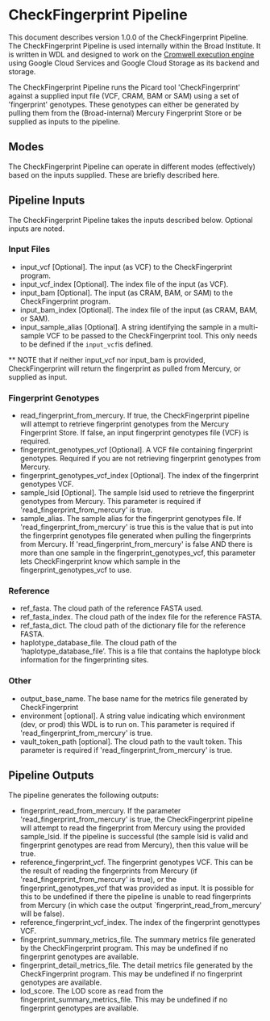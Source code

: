 # CheckFingerprint Pipeline

This document describes version 1.0.0 of the CheckFingerprint Pipeline. The CheckFingerprint Pipeline is used internally within the Broad Institute. It is written in WDL and designed to work on the [Cromwell execution engine](https://cromwell.readthedocs.io/en/stable/) using Google Cloud Services and Google Cloud Storage as its backend and storage.

The CheckFingerprint Pipeline runs the Picard tool 'CheckFingerprint' against a supplied input file (VCF, CRAM, BAM or SAM) using a set of 'fingerprint' genotypes. These genotypes can either be generated by pulling them from the (Broad-internal) Mercury Fingerprint Store or be supplied as inputs to the pipeline.

## Modes

The CheckFingerprint Pipeline can operate in different modes (effectively) based on the inputs supplied. These are briefly described here.



## Pipeline Inputs

The CheckFingerprint Pipeline takes the inputs described below. Optional inputs are noted.

### Input Files

*    input_vcf [Optional]. The input (as VCF) to the CheckFingerprint program.
*    input_vcf_index [Optional]. The index file of the input (as VCF).
*    input_bam [Optional]. The input (as CRAM, BAM, or SAM) to the CheckFingerprint program.
*    input_bam_index [Optional]. The index file of the input (as CRAM, BAM, or SAM).
* input_sample_alias [Optional]. A string identifying the sample in a multi-sample VCF to be passed to the CheckFingerprint tool. This only needs to be defined if the `input_vcf`is defined.

** NOTE that if neither input_vcf nor input_bam is provided, CheckFingerprint will return the fingerprint as pulled from Mercury, or supplied as input.

### Fingerprint Genotypes
*    read_fingerprint_from_mercury. If true, the CheckFingerprint pipeline will attempt to retrieve fingerprint genotypes from the Mercury Fingerprint Store. If false, an input fingerprint genotypes file (VCF) is required.
* fingerprint_genotypes_vcf [Optional]. A VCF file containing fingerprint genotypes. Required if you are not retrieving fingerprint genotypes from Mercury.
*    fingerprint_genotypes_vcf_index [Optional]. The index of the fingerprint genotypes VCF.
*    sample_lsid [Optional]. The sample lsid used to retrieve the fingerprint genotypes from Mercury. This parameter is required if 'read_fingerprint_from_mercury' is true.
*    sample_alias. The sample alias for the fingerprint genotypes file. If 'read_fingerprint_from_mercury' is true this is the value that is put into the fingerprint genotypes file generated when pulling the fingerprints from Mercury. If 'read_fingerprint_from_mercury' is false AND there is more than one sample in the fingerprint_genotypes_vcf, this parameter lets CheckFingerprint know which sample in the fingerprint_genotypes_vcf to use.

### Reference
*   ref_fasta. The cloud path of the reference FASTA used.
*   ref_fasta_index. The cloud path of the index file for the reference FASTA.
*   ref_fasta_dict. The cloud path of the dictionary file for the reference FASTA.
*   haplotype_database_file. The cloud path of the ‘haplotype_database_file’. This is a file that contains the haplotype block information for the fingerprinting sites.

### Other
*   output_base_name. The base name for the metrics file generated by CheckFingerprint
*   environment [optional].  A string value indicating which environment (dev, or prod) this WDL is to run on. This parameter is required if 'read_fingerprint_from_mercury' is true.
*   vault_token_path [optional]. The cloud path to the vault token. This parameter is required if 'read_fingerprint_from_mercury' is true.


## Pipeline Outputs

The pipeline generates the following outputs:

*   fingerprint_read_from_mercury. If the parameter 'read_fingerprint_from_mercury' is true, the CheckFingerprint pipeline will attempt to read the fingerprint from Mercury using the provided sample_lsid. If the pipeline is successful (the sample lsid is valid and fingerprint genotypes are read from Mercury), then this value will be true.
*   reference_fingerprint_vcf. The fingerprint genotypes VCF. This can be the result of reading the fingerprints from Mercury (if 'read_fingerprint_from_mercury' is true), or the fingerprint_genotypes_vcf that was provided as input. It is possible for this to be undefined if there the pipeline is unable to read fingerprints from Mercury (in which case the output `fingerprint_read_from_mercury' will be false).
*   reference_fingerprint_vcf_index. The index of the fingerprint genottypes VCF.
*   fingerprint_summary_metrics_file. The summary metrics file generated by the CheckFingerprint program. This may be undefined if no fingerprint genotypes are available.
*   fingerprint_detail_metrics_file. The detail metrics file generated by the CheckFingerprint program. This may be undefined if no fingerprint genotypes are available.
*   lod_score. The LOD score as read from the fingerprint_summary_metrics_file. This may be undefined if no fingerprint genotypes are available.



